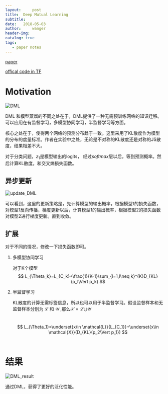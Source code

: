 ```yaml
---
layout:     post
title:  Deep Mutual Learning
subtitle:  
date:   2018-05-03
author:     wanger
header-img: 
catalog: true
tags: 
   - paper notes
---
```

[paper](https://drive.google.com/file/d/1Deg9xXqPKAlxRgmWbggavftTvJPqJeyp/view)

[offical code in TF](https://github.com/YingZhangDUT/Deep-Mutual-Learning.git)

# Motivation

![DML](https://tuchuang-1259359185.cos.ap-chengdu.myqcloud.com/_asserts/DML%E9%98%85%E8%AF%BB%E7%AC%94%E8%AE%B0/1.jpg)

DML 和模型蒸馏的不同之处在于，DML提供了一种无需预训练网络的知识迁移。可以应用在有监督学习，多模型协同学习，半监督学习等方面。

核心之处在于，使得两个网络的预测分布趋于一致。这里采用了KL散度作为模型的分布的度量标准。作者在实验中之处，无论是不对称的KL散度还是对称的JS散度，结果相差不大。

对于分类问题，$z_1$是模型输出的logits， 经过$softmax$层以后，等到预测概率。然后计算KL散度。和交叉熵损失函数。

## 异步更新

![update_DML](https://tuchuang-1259359185.cos.ap-chengdu.myqcloud.com/_asserts/DML%E9%98%85%E8%AF%BB%E7%AC%94%E8%AE%B0/2.jpg)

可以看到，这里的更新策略是，先计算模型的输出概率，根据模型1的损失函数，对模型1反向传播，梯度更新以后，计算模型1的输出概率，根据模型2的损失函数对模型2进行梯度更新。直到收敛。

## 扩展

对于不同的情况，修改一下损失函数即可。

1. 多模型协同学习

   对于K个模型
   $$
   L_{\Theta_k}=L_{C_k}+\frac{1}{K-1}\sum_{l=1,l\neq k}^{K}D_{KL}(p_l\Vert p_k)
   $$

2. 半监督学习

   KL散度的计算无需标签信息，所以也可以用于半监督学习。假设监督样本和无监督样本分别为 $\mathcal{L}$ 和 $\mathcal{U}$ ,那么$\mathcal{X}=\mathcal{L}  \bigcup \mathcal{U}$

   ​
   $$
   L_{\Theta_1}=\underset{x\in \mathcal{L}}{L_{C_1}}+\underset{x\in \mathcal{X}}{D_{KL}(p_2\Vert p_1})
   $$
   ​

# 结果

![DML_result](https://tuchuang-1259359185.cos.ap-chengdu.myqcloud.com/_asserts/DML%E9%98%85%E8%AF%BB%E7%AC%94%E8%AE%B0/3.jpg)

通过DML，获得了更好的泛化性能。